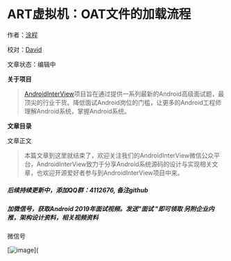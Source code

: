 # ART虚拟机：OAT文件的加载流程

作者：[涂程](<https://github.com/interviewandroid/AndroidInterView>)

校对：[David](<https://github.com/interviewandroid/AndroidInterView>)

文章状态：编辑中

**关于项目**

> [AndroidInterView](<https://github.com/interviewandroid/AndroidInterView>)项目旨在通过提供一系列最新的Android高级面试题，最顶尖的行业干货。降低面试Android岗位的门槛，让更多的Android工程师理解Android系统，掌握Android系统。

**文章目录**



文章正文



> 本篇文章到这里就结束了，欢迎关注我们的AndroidInterView微信公众平台，AndroidInterView致力于分享Android系统源码的设计与实现相关文章，也欢迎开源爱好者参与到AndroidInterView项目中来。



##### 后续持续更新中，添加QQ群：4112676, 备注github

##### 加微信号，获取Android 2019年面试视频。发送"面试 "即可领取   另附企业内推，架构设计资料，相关视频资料

微信号

[![image](E:/CSDN%E5%AD%A6%E9%99%A2/Github%E7%BB%84%E7%BB%87%E5%8F%B7/img/img.jpg)](